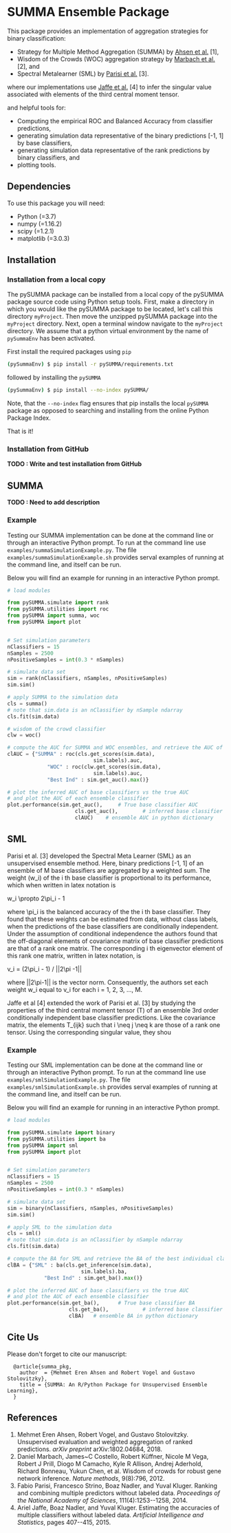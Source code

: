 SUMMA Ensemble Package
===============

This package provides an implementation of aggregation strategies for binary classification:

- Strategy for Multiple Method Aggregation (SUMMA) by [Ahsen et al.](https://arxiv.org/abs/1802.04684) [1],
- Wisdom of the Crowds (WOC) aggregation strategy by [Marbach et al.](https://www.nature.com/articles/nmeth.2016) [2], and
- Spectral Metalearner (SML) by [Parisi et al.](https://www.pnas.org/content/111/4/1253.short) [3].

where our implementations use [Jaffe et al.](http://proceedings.mlr.press/v38/jaffe15.pdf) [4] to infer the singular value associated with elements of the third central moment tensor.

and helpful tools for:

- Computing the empirical ROC and Balanced Accuracy from classifier predictions,
- generating simulation data representative of the binary predictions [-1, 1] by base classifiers,
- generating simulation data representative of the rank predictions by binary classifiers, and
- plotting tools.

Dependencies
-----------
To use this package you will need:

- Python (=3.7)
- numpy (=1.16.2)
- scipy (=1.2.1)
- matplotlib (=3.0.3)


Installation
------------

### Installation from a local copy

The pySUMMA package can be installed from a local copy of the pySUMMA package source code using Python setup tools.  First, make a directory in which you would like the pySUMMA package to be located, let's call this directory `myProject`.  Then move the unzipped pySUMMA package into the `myProject` directory.  Next, open a terminal window navigate to the `myProject` directory.  We assume that a python virtual environment by the name of `pySummaEnv` has been activated.


First install the required packages using `pip`
```bash
(pySummaEnv) $ pip install -r pySUMMA/requirements.txt
```

followed by installing the `pySUMMA`

```bash
(pySummaEnv) $ pip install --no-index pySUMMA/
```

Note, that the `--no-index` flag ensures that pip installs the local `pySUMMA` package as opposed to searching and installing from the online Python Package Index.

That is it!



### Installation from GitHub

**TODO : Write and test installation from GitHub**


SUMMA
-----

**TODO : Need to add description**

### Example

Testing our SUMMA implementation can be done at the command line or through an interactive Python prompt.  To run at the command line use `examples/summaSimulationExample.py`.  The file `examples/summaSimulationExample.sh` provides serval examples of running at the command line, and itself can be run.

Below you will find an example for running in an interactive Python prompt.
```python
# load modules

from pySUMMA.simulate import rank
from pySUMMA.utilities import roc
from pySUMMA import summa, woc
from pySUMMA import plot


# Set simulation parameters
nClassifiers = 15
nSamples = 2500
nPositiveSamples = int(0.3 * nSamples)

# simulate data set
sim = rank(nClassifiers, nSamples, nPositiveSamples)
sim.sim()

# apply SUMMA to the simulation data
cls = summa()
# note that sim.data is an nClassifier by nSample ndarray
cls.fit(sim.data)

# wisdom of the crowd classifier
clw = woc()

# compute the AUC for SUMMA and WOC ensembles, and retrieve the AUC of the best individual classifier
clAUC = {"SUMMA" : roc(cls.get_scores(sim.data),
                            sim.labels).auc,
             "WOC" : roc(clw.get_scores(sim.data),
                            sim.labels).auc,
             "Best Ind" : sim.get_auc().max()}

# plot the inferred AUC of base classifiers vs the true AUC
# and plot the AUC of each ensemble classifier
plot.performance(sim.get_auc(),		# True base classifier AUC
                      cls.get_auc(),   	   	# inferred base classifier AUC
                      clAUC) 	# ensemble AUC in python dictionary

```



SML
---

Parisi et al. [3] developed the Spectral Meta Learner (SML) as an 
unsupervised ensemble method.  Here, binary predictions [-1, 1] of an ensemble of M 
base classifiers are aggregated by a weighted sum.  The weight (w_i) of the i th base 
classifier is proportional to its performance, which when written in latex notation is

w_i \propto 2\pi_i - 1

where \pi_i is the balanced accuracy of the the i th base classifier.
They found that these weights can be estimated from data, without class labels,
when the predictions of the base classifiers are conditionally independent.  
Under the assumption of conditional independence the authors found that
the off-diagonal elements of covariance matrix of base classifier predictions
are that of a rank one matrix.  The corresponding i th eigenvector 
element of this rank one matrix, written in latex notation, is

v_i = (2\pi_i - 1) / ||2\pi -1||

where ||2\pi-1|| is the vector norm.  Consequently, the authors set each weight w_i 
equal to v_i for each i = 1, 2, 3, ..., M.

Jaffe et al [4] extended the work of Parisi et al. [3] by studying the properties
of the third central moment tensor (T) of an ensemble 3rd order conditionally
independent base classifier predictions.  Like the covariance matrix, the elements T_{ijk}
such that i \neq j \neq k are those of a rank one tensor.  Using the corresponding
singular value, they shou



### Example

Testing our SML implementation can be done at the command line or through an interactive Python prompt.  To run at the command line use `examples/smlSimulationExample.py`.  The file `examples/smlSimulationExample.sh` provides serval examples of running at the command line, and itself can be run.

Below you will find an example for running in an interactive Python prompt.
```python
# load modules

from pySUMMA.simulate import binary
from pySUMMA.utilities import ba
from pySUMMA import sml
from pySUMMA import plot


# Set simulation parameters
nClassifiers = 15
nSamples = 2500
nPositiveSamples = int(0.3 * nSamples)

# simulate data set
sim = binary(nClassifiers, nSamples, nPositiveSamples)
sim.sim()

# apply SML to the simulation data
cls = sml()
# note that sim.data is an nClassifier by nSample ndarray
cls.fit(sim.data)

# compute the BA for SML and retrieve the BA of the best individual classifier
clBA = {"SML" : ba(cls.get_inference(sim.data),
                        sim.labels).ba,
            "Best Ind" : sim.get_ba().max()}

# plot the inferred AUC of base classifiers vs the true AUC
# and plot the AUC of each ensemble classifier
plot.performance(sim.get_ba(),		# True base classifier BA
                    cls.get_ba(),   	   	# inferred base classifier BA
                    clBA) 	# ensemble BA in python dictionary

```




Cite Us
-------

Please don't forget to cite our manuscript:

```
  @article{summa_pkg,
    author  = {Mehmet Eren Ahsen and Robert Vogel and Gustavo Stolovitzky},
    title = {SUMMA: An R/Python Package for Unsupervised Ensemble Learning},
  }
```

References
----------

1. Mehmet Eren Ahsen, Robert Vogel, and Gustavo Stolovitzky. Unsupervised evaluation and weighted aggregation of ranked predictions. *arXiv preprint* arXiv:1802.04684, 2018.
2. Daniel Marbach, James~C Costello, Robert Küffner, Nicole M Vega, Robert J Prill, Diogo M Camacho, Kyle R Allison, Andrej Aderhold, Richard Bonneau, Yukun Chen, et al. Wisdom of crowds for robust gene network inference. *Nature methods*, 9(8):796, 2012.
3. Fabio Parisi, Francesco Strino, Boaz Nadler, and Yuval Kluger. Ranking and combining multiple predictors without labeled data. *Proceedings of the National Academy of Sciences*, 111(4):1253--1258, 2014.
4. Ariel Jaffe, Boaz Nadler, and Yuval Kluger. Estimating the accuracies of multiple classifiers without labeled data. *Artificial Intelligence and Statistics*, pages 407--415, 2015.
